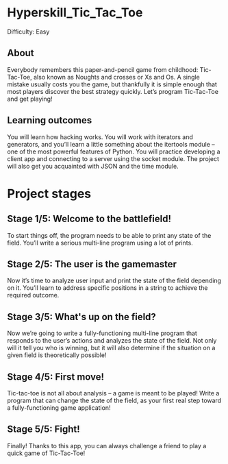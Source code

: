 # Hyperskill_Tic_Tac_Toe
Difficulty: Easy

## About
Everybody remembers this paper-and-pencil game from childhood: Tic-Tac-Toe, also known as Noughts and crosses or Xs and Os. 
A single mistake usually costs you the game, but thankfully it is simple enough that most players discover the best strategy quickly. 
Let’s program Tic-Tac-Toe and get playing!
## Learning outcomes
You will learn how hacking works. You will work with iterators and generators, 
and you’ll learn a little something about the itertools module – one of the most powerful features of Python. 
You will practice developing a client app and connecting to a server using the socket module. 
The project will also get you acquainted with JSON and the time module.

# Project stages
## Stage 1/5: Welcome to the battlefield!
To start things off, the program needs to be able to print any state of the field. You’ll write a serious multi-line program using a lot of prints.
## Stage 2/5: The user is the gamemaster
Now it’s time to analyze user input and print the state of the field depending on it. You’ll learn to address specific positions in a string to achieve the required outcome.
## Stage 3/5: What's up on the field?
Now we’re going to write a fully-functioning multi-line program that responds to the user’s actions and analyzes the state of the field. Not only will it tell you who is winning, but it will also determine if the situation on a given field is theoretically possible!
## Stage 4/5: First move!
Tic-tac-toe is not all about analysis – a game is meant to be played! Write a program that can change the state of the field, as your first real step toward a fully-functioning game application!
## Stage 5/5: Fight!
Finally! Thanks to this app, you can always challenge a friend to play a quick game of Tic-Tac-Toe!
